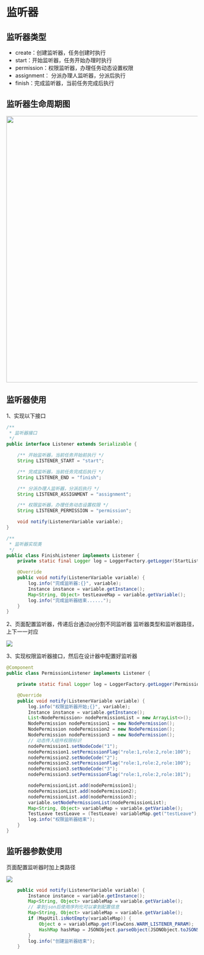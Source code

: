 # 监听器

## 监听器类型
- create：创建监听器，任务创建时执行
- start：开始监听器，任务开始办理时执行
- permission：权限监听器，办理任务动态设置权限
- assignment： 分派办理人监听器，分派后执行
- finish：完成监听器，当前任务完成后执行

## 监听器生命周期图
<img src="https://foruda.gitee.com/images/1727400671105493207/2af20fe3_2218307.png" width="700">

## 监听器使用
1、实现以下接口
```java
/**
 * 监听器接口
 */
public interface Listener extends Serializable {

    /** 开始监听器，当前任务开始前执行 */
    String LISTENER_START = "start";

    /** 完成监听器，当前任务完成后执行 */
    String LISTENER_END = "finish";

    /** 分派办理人监听器，分派后执行 */
    String LISTENER_ASSIGNMENT = "assignment";

    /** 权限监听器，办理任务动态设置权限 */
    String LISTENER_PERMISSION = "permission";

    void notify(ListenerVariable variable);
}

/**
 * 监听器实现类
 */
public class FinishListener implements Listener {
    private static final Logger log = LoggerFactory.getLogger(StartListener.class);

    @Override
    public void notify(ListenerVariable variable) {
        log.info("完成监听器:{}", variable);
        Instance instance = variable.getInstance();
        Map<String, Object> testLeaveMap = variable.getVariable();
        log.info("完成监听器结束......");
    }
}
```


2、页面配置监听器，传递后台通过`@@`分割不同监听器
监听器类型和监听器路径，上下一一对应

![](../../.vuepress/public/listenerUse.png)


3、实现权限监听器接口，然后在设计器中配置好监听器
```java
@Component
public class PermissionListener implements Listener {

    private static final Logger log = LoggerFactory.getLogger(PermissionListener.class);

    @Override
    public void notify(ListenerVariable variable) {
        log.info("权限监听器开始;{}", variable);
        Instance instance = variable.getInstance();
        List<NodePermission> nodePermissionList = new ArrayList<>();
        NodePermission nodePermission1 = new NodePermission();
        NodePermission nodePermission2 = new NodePermission();
        NodePermission nodePermission3 = new NodePermission();
        // 动态传入组件权限标识
        nodePermission1.setNodeCode("1");
        nodePermission1.setPermissionFlag("role:1,role:2,role:100");
        nodePermission2.setNodeCode("2");
        nodePermission2.setPermissionFlag("role:1,role:2,role:100");
        nodePermission3.setNodeCode("3");
        nodePermission3.setPermissionFlag("role:1,role:2,role:101");

        nodePermissionList.add(nodePermission1);
        nodePermissionList.add(nodePermission2);
        nodePermissionList.add(nodePermission3);
        variable.setNodePermissionList(nodePermissionList);
        Map<String, Object> variableMap = variable.getVariable();
        TestLeave testLeave = (TestLeave) variableMap.get("testLeave");
        log.info("权限监听器结束");
    }
}
```
## 监听器参数使用

页面配置监听器时加上类路径

![](../../.vuepress/public/listener1.png)

```java
    public void notify(ListenerVariable variable) {
        Instance instance = variable.getInstance();
        Map<String, Object> variableMap = variable.getVariable();
        // 拿到json后使用序列化可以拿到配置信息
        Map<String, Object> variableMap = variable.getVariable();
        if (MapUtil.isNotEmpty(variableMap)) {
            Object o = variableMap.get(FlowCons.WARM_LISTENER_PARAM);
            HashMap hashMap = JSONObject.parseObject(JSONObject.toJSONString(o), HashMap.class);
        }
        log.info("创建监听器结束");
    }
```
